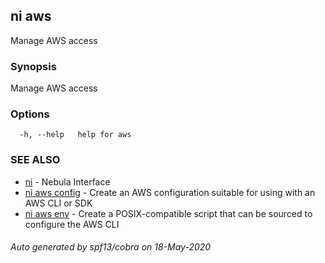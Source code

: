 ## ni aws

Manage AWS access

### Synopsis

Manage AWS access

### Options

```
  -h, --help   help for aws
```

### SEE ALSO

* [ni](ni.md)	 - Nebula Interface
* [ni aws config](ni_aws_config.md)	 - Create an AWS configuration suitable for using with an AWS CLI or SDK
* [ni aws env](ni_aws_env.md)	 - Create a POSIX-compatible script that can be sourced to configure the AWS CLI

###### Auto generated by spf13/cobra on 18-May-2020
